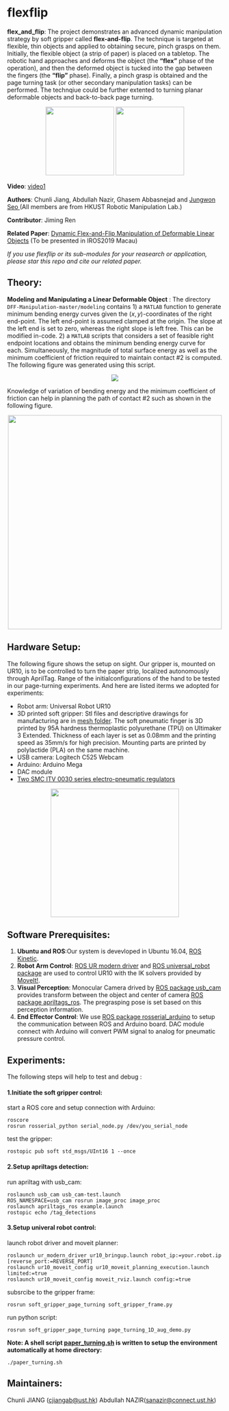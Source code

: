 # flexflip
**flex_and_flip**: The project demonstrates an advanced dynamic manipulation strategy by soft gripper called **flex-and-flip**. The technique is targeted at flexible, thin objects and applied to obtaining secure, pinch grasps on them. Initially, the flexible object (a strip of paper) is placed on a tabletop. The robotic hand approaches and deforms the object (the **“flex”** phase of the operation), and then the deformed object is tucked into the gap between the fingers (the **“flip”** phase). Finally, a pinch grasp is obtained and the page turning task (or other secondary manipulation tasks) can be performed. The technqiue could be further extented to turning  planar deformable objects and back-to-back page turning.

<p align="center">
  <img height="160" src="https://github.com/HKUST-RML/flexflip/blob/master/pictures/Picture1_complete.jpg">
  <img height="160" src="https://github.com/HKUST-RML/flexflip/blob/master/pictures/flexflip_gif.gif">
</p>

**Video**: [video1](https://drive.google.com/file/d/1a20tH0woEcDpF48ZbNs7ktDp6As-niw0/view)

**Authors**: Chunli Jiang, Abdullah Nazir, Ghasem Abbasnejad and [Jungwon Seo ](http://junseo.people.ust.hk/) (All members are from HKUST Robotic Manipulation Lab.)

**Contributor**: Jiming Ren

**Related Paper**: [Dynamic Flex-and-Flip Manipulation of Deformable Linear Objects](https://drive.google.com/file/d/1-5swA3RHVHJiFSBKWW0xD8tLXGSHrgOR/view?usp=sharing) (To be presented in IROS2019 Macau)

*If you use flexflip or its sub-modules for your reasearch or application, please star this repo and cite our related paper.*

## Theory:

**Modeling and Manipulating a Linear Deformable Object** :
The directory `DFF-Manipulation-master/modeling` contains 1) a `MATLAB` function to generate minimum bending energy curves given the $(x,y)$-coordinates of the right end-point. The left end-point is assumed clamped at the origin. The slope at the left end is set to zero, whereas the right slope is left free. This can be modified in-code.
2) a `MATLAB` scripts that considers a set of feasible right endpoint locations and obtains the minimum bending energy curve for each. Simultaneously, the magnitude of total surface energy as well as the minimum coefficient of friction required to maintain contact \#2 is computed. The following figure was generated using this script.

<p align="center">
  <img src="https://github.com/HKUST-RML/flexflip/blob/master/DFF-Manipulation-master/media/fig3">
</p>


Knowledge of variation of bending energy and the minimum coefficient of friction can help in planning the path of contact \#2 such as shown in the following figure.

<p align="center">
  <img height="500" src="https://github.com/HKUST-RML/flexflip/blob/master/DFF-Manipulation-master/media/fig8">
</p>

## Hardware Setup:
The following figure shows the setup on sight. Our gripper is, mounted on UR10, is to be controlled to turn the paper strip, localized autonomously through AprilTag. Range of the initialconfigurations of the hand to be tested in our page-turning experiments. And here are listed iterms we adopted for experiments:
- Robot arm: Universal Robot UR10
- 3D printed soft gripper: Stl files and descriptive drawings for manufacturing are in [mesh folder](https://github.com/HKUST-RML/soft_gripper_page_turning/tree/master/mesh). The soft pneumatic finger is 3D printed by 95A hardness thermoplastic polyurethane (TPU) on Ultimaker 3 Extended. Thickness of each layer is set as 0.08mm and the printing speed as 35mm/s for high precision. Mounting parts are printed by polylactide (PLA) on the same machine. 
- USB camera: Logitech C525 Webcam
- Arduino: Arduino Mega 
- DAC module
- [Two SMC ITV 0030 series electro-pneumatic regulators](https://www.smcpneumatics.com/ITV0030-3ML-Q.html)

<p align="center">
<img src="https://github.com/HKUST-RML/flexflip/blob/master/pictures/hardware_settings.png" height="300">
</p>

## Software Prerequisites:
1. **Ubuntu and ROS**:Our system is devevloped in Ubuntu 16.04, [ROS Kinetic](http://wiki.ros.org/kinetic).
2. **Robot Arm Control**: [ROS UR modern driver](https://github.com/ros-industrial/ur_modern_driver) and [ROS universal_robot package](http://wiki.ros.org/universal_robot) are used to control UR10 with the IK solvers provided by  [MoveIt!](https://moveit.ros.org/).
3. **Visual Perception**: Monocular Camera drived by [ROS package usb_cam ](http://wiki.ros.org/usb_cam) provides transform between the object and center of camera [ROS package apriltags_ros](http://wiki.ros.org/apriltags_ros). The pregrasping pose is set based on this perception information.
4. **End Effector Control**: We use [ROS package rosserial_arduino](http://wiki.ros.org/rosserial_arduino/Tutorials/Arduino%20IDE%20Setup#Installing_the_Software) to setup the communication between ROS and Arduino board. DAC module connect with Arduino will convert PWM signal to analog for pneumatic pressure control.

## Experiments:
The following steps will help to test and debug :
#### 1.Initiate the soft gripper control:
start a ROS core and setup connection with Arduino:
```
roscore
rosrun rosserial_python serial_node.py /dev/you_serial_node
```
test the gripper:
```
rostopic pub soft std_msgs/UInt16 1 --once
```
#### 2.Setup apriltags detection:
run apriltag with usb_cam:
```
roslaunch usb_cam usb_cam-test.launch
ROS_NAMESPACE=usb_cam rosrun image_proc image_proc
roslaunch apriltags_ros example.launch 
rostopic echo /tag_detections
```
#### 3.Setup univeral robot control:
launch robot driver and moveit planner:
```
roslaunch ur_modern_driver ur10_bringup.launch robot_ip:=your.robot.ip [reverse_port:=REVERSE_PORT]
roslaunch ur10_moveit_config ur10_moveit_planning_execution.launch limited:=true 
roslaunch ur10_moveit_config moveit_rviz.launch config:=true  
```
subsrcibe to the gripper frame:
```
rosrun soft_gripper_page_turning soft_gripper_frame.py
```
run python script:
```
rosrun soft_gripper_page_turning page_turning_1D_aug_demo.py
```
**Note: A shell script [paper_turning.sh](https://github.com/HKUST-RML/flexflip/blob/master/paper_turning.sh) is written to setup the environment automatically at home directory:**
```
./paper_turning.sh
```
## Maintainers:
Chunli JIANG (cjiangab@ust.hk)  Abdullah NAZIR(sanazir@connect.ust.hk) 
